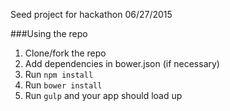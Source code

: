 Seed project for hackathon 06/27/2015

###Using the repo

 1. Clone/fork the repo
 2. Add dependencies in bower.json (if necessary)
 3. Run `npm install`
 4. Run `bower install`
 5. Run `gulp` and your app should load up

